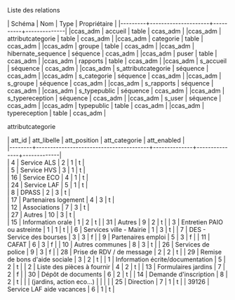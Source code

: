 Liste des relations

| Schéma  |         Nom         |   Type   | Propriétaire |
|---------+---------------------+----------+--------------|
|ccas_adm | accueil             | table    | ccas_adm     |
|ccas_adm | attributcategorie   | table    | ccas_adm     |
|ccas_adm | categorie           | table    | ccas_adm     |
|ccas_adm | groupe              | table    | ccas_adm     |
|ccas_adm | hibernate_sequence  | séquence | ccas_adm     |
|ccas_adm | puser               | table    | ccas_adm     |
|ccas_adm | rapports            | table    | ccas_adm     |
|ccas_adm | s_accueil           | séquence | ccas_adm     |
|ccas_adm | s_attributcategorie | séquence | ccas_adm     |
|ccas_adm | s_categorie         | séquence | ccas_adm     |
|ccas_adm | s_groupe            | séquence | ccas_adm     |
|ccas_adm | s_rapports          | séquence | ccas_adm     |
|ccas_adm | s_typepublic        | séquence | ccas_adm     |
|ccas_adm | s_typereception     | séquence | ccas_adm     |
|ccas_adm | s_user              | séquence | ccas_adm     |
|ccas_adm | typepublic          | table    | ccas_adm     |
|ccas_adm | typereception       | table    | ccas_adm     |

attributcategorie

| att_id |                   att_libelle          | att_position | att_categorie | att_enabled |                                                                                                                                           
|--------+----------------------------------------+--------------+---------------+-------------|                                                                                                                                          
|      4 | Service ALS                            |            2 |             1 | t           |                                                                                                                                           
|      5 | Service HVS                            |            3 |             1 | t           |                                                                                                                                           
|     16 | Service ECO                            |            4 |             1 | t           |                                                                                                                                           
|     24 | Service LAF                            |            5 |             1 | t           |                                                                                                                                           
|      8 | DPASS                                  |            2 |             3 | t           |                                                                                                                                           
|     17 | Partenaires logement                   |            4 |             3 | t           |                                                                                                                                           
|     12 | Associations                           |            7 |             3 | t           |                                                                                                                                           
|     27 | Autres                                 |           10 |             3 | t           |                                                                                                                                           
|     15 |  Information orale                     |            1 |             2 | t           |
|     31 | Autres                                 |            9 |             2 | t           |
|      3 | Entretien PAIO ou astreinte            |            1 |             1 | t           |
|      6 |     Services ville - Mairie            |            1 |             3 | t           |
|      7 | DES - Service des bourses              |            3 |             3 | f           |
|      9 | Partenaires emploi                     |            5 |             3 | f           |
|     11 | CAFAT                                  |            6 |             3 | f           |
|     10 |     Autres communes                    |            8 |             3 | t           |
|     26 |  Services de police                    |            9 |             3 | f           |
|     28 | Prise de RDV /  de message             |            2 |             2 | t           |
|     29 | Remise de bons d'aide sociale          |            3 |             2 | t           |
|      1 | Information écrite/documentation       |            5 |             2 | t           |
|      2 | Liste des pièces à fournir             |            4 |             2 | t           |
|     13 |  Formulaires jardins                   |            7 |             2 | f           |
|     30 | Dépôt de documents                     |            6 |             2 | t           |
|     14 | Demande d'inscription                  |            8 |             2 | t           |
|        | (jardins, action eco...)               |              |               |             |
|     25 | Direction                              |            7 |             1 | t           |
|  39126 | Service LAF aide vacances              |            6 |             1 | t           |